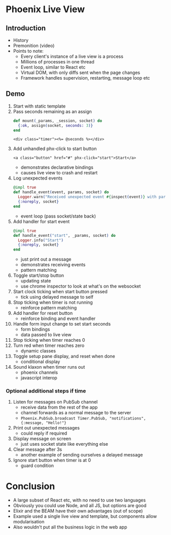 # Phoenix Live View

## Introduction

* History
* Premonition (video)
* Points to note:
    - Every client's instance of a live view is a process
    - Millions of processes in one thread
    - Event loop, similar to React etc
    - Virtual DOM, with only diffs sent when the page changes
    - Framework handles supervision, restarting, message loop etc

## Demo

1. Start with static template
1. Pass seconds remaining as an assign
    ```elixir
    def mount(_params, _session, socket) do
      {:ok, assign(socket, seconds: 3)}
    end
    ```    
    ```html+eex
    <div class="timer"><%= @seconds %></div>
    ```
1. Add unhandled phx-click to start button
    ```html+eex
    <a class="button" href="#" phx-click="start">Start</a>
    ```
    - demonstrates declarative bindings
    - causes live view to crash and restart
1. Log unexpected events
    ```elixir
    @impl true
    def handle_event(event, params, socket) do
      Logger.warn("Received unexpected event #{inspect(event)} with params #{inspect(params)}")
      {:noreply, socket}
    end
    ```
    - event loop (pass socket/state back)
1. Add handler for start event
    ```elixir
    @impl true
    def handle_event("start", _params, socket) do
      Logger.info("Start")
      {:noreply, socket}
    end
    ```
    - just print out a message
    - demonstrates receiving events
    - pattern matching
1. Toggle start/stop button
    - updating state
    - use chrome inspector to look at what's on the websocket
1. Start clock ticking when start button pressed
    - tick using delayed message to self
1. Stop ticking when timer is not running
    - reinforce pattern matching
1. Add handler for reset button
    - reinforce binding and event handler
1. Handle form input change to set start seconds
    - form bindings
    - data passed to live view
1. Stop ticking when timer reaches 0
1. Turn red when timer reaches zero
    - dynamic classes
1. Toggle setup pane display, and reset when done
    - conditional display
1. Sound klaxon when timer runs out
    - phoenix channels
    - javascript interop

### Optional additional steps if time

1. Listen for messages on PubSub channel
    - receive data from the rest of the app
    - channel forwards as a normal message to the server
    - `Phoenix.PubSub.broadcast Timer.PubSub, "notifications", {:message, "Hello!"}`
1. Print out unexpected messages
    - could reply if required
1. Display message on screen
    - just uses socket state like everything else
1. Clear message after 3s
    - another example of sending ourselves a delayed message
1. Ignore start button when timer is at 0
    - guard condition

# Conclusion

* A large subset of React etc, with no need to use two languages
* Obviously you could use Node, and all JS, but options are good
* Elixir and the BEAM have their own advantages (out of scope)
* Example used a single live view and template, but components allow
  modularisation
* Also wouldn't put all the business logic in the web app
